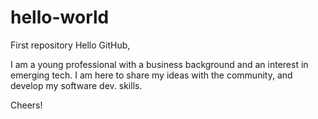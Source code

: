 # hello-world
First repository
Hello GitHub,

I am a young professional with a business background and an interest in emerging tech.
I am here to share my ideas with the community, and develop my software dev. skills.

Cheers!
